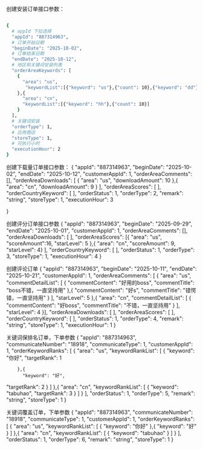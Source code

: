 创建安装订单接口参数：
```bash

{
  # appId 下拉选择
  "appId": "887314963", 
  # 订单开始日期 
  "beginDate": "2025-10-02",
  # 订单结束日期 
  "endDate": "2025-10-12",
  # 地区和关键词安装列表
  "orderAreaKeywords": [
    {
      "area": "us",
       "keywordList":[{"keyword": "us"},{"count": 10},{"keyword": "dd"},{"count": 9}]
    },{
      "area": "cn",
      "keywordList":[{"keyword": "hh"},{"count": 10}]
    }
  ],
  # 关键词安装
  "orderType": 1,
  # 应用商店
  "storeType": 1,
  # 可执行小时
  "executionHour": 2
}
```


创建下载量订单接口参数：
{
  "appId": "887314963",
  "beginDate": "2025-10-02",
  "endDate": "2025-10-12",
  "customerAppId": 1,
  "orderAreaComments": [],
  "orderAreaDownloads": [
    {
      "area": "us",
      "downloadAmount": 10
    },{
      "area": "cn",
      "downloadAmount": 9
    }
  ],
  "orderAreaScores": [
  ],
  "orderCountryKeyword": [
  ],
  "orderStatus": 1,
  "orderType": 2,
  "remark": "string",
  "storeType": 1,
  "executionHour": 3

}

创建评分订单接口参数
{
  "appId": "887314963",
  "beginDate": "2025-09-29",
  "endDate": "2025-10-01",
  "customerAppId": 1,
  "orderAreaComments": [],
  "orderAreaDownloads": [
  ],
  "orderAreaScores": [{
       "area": "us",
      "scoreAmount":16,
      "starLevel": 5
    },{
      "area": "cn",
      "scoreAmount": 9,
      "starLevel": 4}
  ],
  "orderCountryKeyword": [
  ],
  "orderStatus": 1,
  "orderType": 3,
  "storeType": 1,
  "executionHour": 4
}

创建评论订单
{
  "appId": "887314963",
  "beginDate": "2025-10-11",
  "endDate": "2025-10-21",
  "customerAppId": 1,
  "orderAreaComments": [ {
            "area": "us",
            "commentDetailList": [
                {
                    "commentContent": "好用的boss",
                    "commentTitle": "boss不错，一直坚持用"
                },{
                    "commentContent": "好s",
                    "commentTitle": "错愕错，一直坚持用"
                }
            ],
            "starLevel": 5
        },{
            "area": "cn",
            "commentDetailList": [
                {
                    "commentContent": "好boss",
                    "commentTitle": "不错，一直坚持用"
                }
            ],
            "starLevel": 4
        }],
  "orderAreaDownloads": [
  ],
  "orderAreaScores": [
  ],
  "orderCountryKeyword": [
  ],
  "orderStatus": 1,
  "orderType": 4,
  "remark": "string",
  "storeType": 1,
  "executionHour": 1
}

关键词保排名订单，下单参数
{
  "appId": "887314963",
  "communicateNumber": "18918",
  "communicateType": 1,
  "customerAppId": 1,
  "orderKeywordRanks": [
    {
      "area": "us",
      "keywordRankList": [
        {
          "keyword": "你好",
"targetRank": 1

        },{
          "keyword": "好",
"targetRank": 2
        }
      ]
    },{
      "area": "cn",
      "keywordRankList": [
        {
          "keyword": "tabuhao",
"targetRank": 3
        }
      ]
    }
  ],
  "orderStatus": 1,
  "orderType": 5,
  "remark": "string",
  "storeType": 1
}

关键词覆盖订单，下单参数
{
  "appId": "887314963",
  "communicateNumber": "18918",
  "communicateType": 1,
  "customerAppId": 1,
  "orderKeywordRanks": [
    {
      "area": "us",
      "keywordRankList": [
        {
          "keyword": "你好"
        },{
          "keyword": "好"
        }
      ]
    },{
      "area": "cn",
      "keywordRankList": [
        {
          "keyword": "tabuhao"
        }
      ]
    }
  ],
  "orderStatus": 1,
  "orderType": 6,
  "remark": "string",
  "storeType": 1
}
